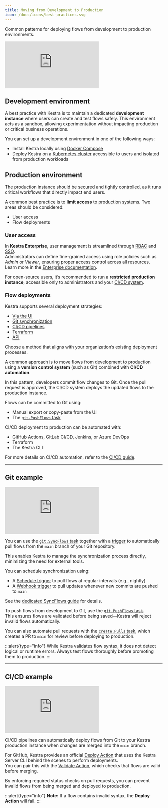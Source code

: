 ```yaml
---
title: Moving from Development to Production
icon: /docs/icons/best-practices.svg
---
```


Common patterns for deploying flows from development to production environments.

<div class="video-container">
  <iframe src="https://www.youtube.com/embed/iM4mjIEsxMY?si=zJtwEyGUmvclfXEU" title="YouTube video player" frameborder="0" allow="accelerometer; autoplay; clipboard-write; encrypted-media; gyroscope; picture-in-picture; web-share" referrerpolicy="strict-origin-when-cross-origin" allowfullscreen></iframe>
</div>

## Development environment

A best practice with Kestra is to maintain a dedicated **development instance** where users can create and test flows safely. This environment acts as a sandbox, allowing experimentation without impacting production or critical business operations.

You can set up a development environment in one of the following ways:
- Install Kestra locally using [Docker Compose](../02.installation/03.docker-compose.md)
- Deploy Kestra on a [Kubernetes cluster](../02.installation/03.kubernetes.md) accessible to users and isolated from production workloads

## Production environment

The production instance should be secured and tightly controlled, as it runs critical workflows that directly impact end users.  

A common best practice is to **limit access** to production systems. Two areas should be considered:

- User access  
- Flow deployments  

### User access

In **Kestra Enterprise**, user management is streamlined through [RBAC](../06.enterprise/03.auth/rbac.md) and [SSO](../06.enterprise/03.auth/sso/index.md).  
Administrators can define fine-grained access using role policies such as *Admin* or *Viewer*, ensuring proper access control across all resources. Learn more in the [Enterprise documentation](../06.enterprise/index.md).

For open-source users, it’s recommended to run a **restricted production instance**, accessible only to administrators and your [CI/CD system](../version-control-cicd/cicd/index.md).

### Flow deployments

Kestra supports several deployment strategies:
- [Via the UI](../08.ui/01.flows.md)
- [Git synchronization](../version-control-cicd/04.git.md)
- [CI/CD pipelines](../version-control-cicd/cicd/index.md)
- [Terraform](../13.terraform/index.md)
- [API](../api-reference/index.md)

Choose a method that aligns with your organization’s existing deployment processes.

A common approach is to move flows from development to production using a **version control system** (such as Git) combined with **CI/CD automation**.

In this pattern, developers commit flow changes to Git. Once the pull request is approved, the CI/CD system deploys the updated flows to the production instance.

Flows can be committed to Git using:
- Manual export or copy-paste from the UI
- The [`git.PushFlows` task](/plugins/plugin-git/io.kestra.plugin.git.pushflows)

CI/CD deployment to production can be automated with:
- GitHub Actions, GitLab CI/CD, Jenkins, or Azure DevOps
- Terraform
- The Kestra CLI

For more details on CI/CD automation, refer to the [CI/CD guide](../version-control-cicd/cicd/index.md).

---

## Git example

<div class="video-container">
  <iframe src="https://www.youtube.com/embed/02bFAu-rpxU?si=bzj_Gs_mxxocdhd2" title="YouTube video player" frameborder="0" allow="accelerometer; autoplay; clipboard-write; encrypted-media; gyroscope; picture-in-picture; web-share" referrerpolicy="strict-origin-when-cross-origin" allowfullscreen></iframe>
</div>

You can use the [`git.SyncFlows` task](/plugins/plugin-git/io.kestra.plugin.git.syncflows) together with a [trigger](../04.workflow-components/07.triggers/index.md) to automatically pull flows from the `main` branch of your Git repository.  

This enables Kestra to manage the synchronization process directly, minimizing the need for external tools.

You can schedule synchronization using:
- A [Schedule trigger](../04.workflow-components/07.triggers/01.schedule-trigger.md) to pull flows at regular intervals (e.g., nightly)
- A [Webhook trigger](../04.workflow-components/07.triggers/03.webhook-trigger.md) to pull updates whenever new commits are pushed to `main`

See the [dedicated SyncFlows guide](../15.how-to-guides/syncflows.md) for details.

To push flows from development to Git, use the [`git.PushFlows` task](/plugins/plugin-git/io.kestra.plugin.git.pushflows).  
This ensures flows are validated before being saved—Kestra will reject invalid flows automatically.

You can also automate pull requests with the [`create.Pulls` task](/plugins/github/tasks/io.kestra.plugin.github.pulls.create), which creates a PR to `main` for review before deploying to production.

:::alert{type="info"}
While Kestra validates flow syntax, it does not detect logical or runtime errors. Always test flows thoroughly before promoting them to production.
:::

---

## CI/CD example

<div class="video-container">
  <iframe src="https://www.youtube.com/embed/4MqtD9VtGVs?si=6yuJkPkq29SzKy_r" title="YouTube video player" frameborder="0" allow="accelerometer; autoplay; clipboard-write; encrypted-media; gyroscope; picture-in-picture; web-share" referrerpolicy="strict-origin-when-cross-origin" allowfullscreen></iframe>
</div>

CI/CD pipelines can automatically deploy flows from Git to your Kestra production instance when changes are merged into the `main` branch.

For GitHub, Kestra provides an official [Deploy Action](../version-control-cicd/cicd/01.github-action.md#kestra-actions) that uses the Kestra Server CLI behind the scenes to perform deployments.  
You can pair this with the [Validate Action](../version-control-cicd/cicd/01.github-action.md#kestra-actions), which checks that flows are valid before merging.

By enforcing required status checks on pull requests, you can prevent invalid flows from being merged and deployed to production.

:::alert{type="info"}
**Note:** If a flow contains invalid syntax, the **Deploy Action** will fail.
:::
